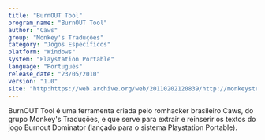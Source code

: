 ```yaml
---
title: "BurnOUT Tool"
program_name: "BurnOUT Tool"
author: "Caws"
group: "Monkey's Traduções"
category: "Jogos Específicos"
platform: "Windows"
system: "Playstation Portable"
language: "Português"
release_date: "23/05/2010"
version: "1.0"
site: "http:https://web.archive.org/web/20110202120839/http://monkeystraducoes.com/ (fora do ar)"
---
```

BurnOUT Tool é uma ferramenta criada pelo romhacker brasileiro Caws, do grupo Monkey's Traduções, e que serve para extrair e reinserir os textos do jogo Burnout Dominator (lançado para o sistema Playstation Portable).
